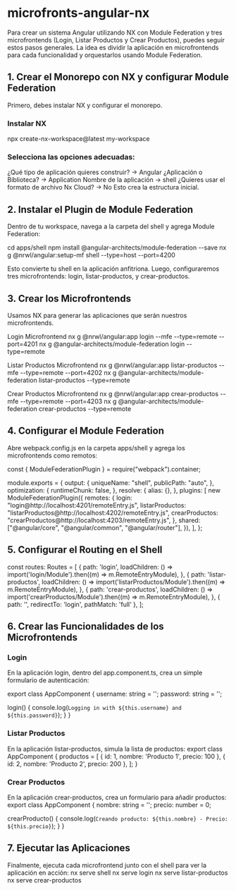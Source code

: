# microfronts-angular-nx

Para crear un sistema Angular utilizando NX con Module Federation y tres microfrontends (Login, Listar Productos y Crear Productos), puedes seguir estos pasos generales. La idea es dividir la aplicación en microfrontends para cada funcionalidad y orquestarlos usando Module Federation.

## 1. Crear el Monorepo con NX y configurar Module Federation
Primero, debes instalar NX y configurar el monorepo.

### Instalar NX
 npx create-nx-workspace@latest my-workspace

### Selecciona las opciones adecuadas:

¿Qué tipo de aplicación quieres construir? → Angular
¿Aplicación o Biblioteca? → Application
Nombre de la aplicación → shell
¿Quieres usar el formato de archivo Nx Cloud? → No
Esto crea la estructura inicial.

## 2. Instalar el Plugin de Module Federation
Dentro de tu workspace, navega a la carpeta del shell y agrega Module Federation:

cd apps/shell
npm install @angular-architects/module-federation --save
nx g @nrwl/angular:setup-mf shell --type=host --port=4200

Esto convierte tu shell en la aplicación anfitriona. Luego, configuraremos tres microfrontends: login, listar-productos, y crear-productos.

## 3. Crear los Microfrontends
Usamos NX para generar las aplicaciones que serán nuestros microfrontends.

Login Microfrontend
nx g @nrwl/angular:app login --mfe --type=remote --port=4201
nx g @angular-architects/module-federation login --type=remote

Listar Productos Microfrontend
nx g @nrwl/angular:app listar-productos --mfe --type=remote --port=4202
nx g @angular-architects/module-federation listar-productos --type=remote

Crear Productos Microfrontend
nx g @nrwl/angular:app crear-productos --mfe --type=remote --port=4203
nx g @angular-architects/module-federation crear-productos --type=remote

## 4. Configurar el Module Federation
Abre webpack.config.js en la carpeta apps/shell y agrega los microfrontends como remotos:

const { ModuleFederationPlugin } = require("webpack").container;

module.exports = {
  output: {
    uniqueName: "shell",
    publicPath: "auto",
  },
  optimization: {
    runtimeChunk: false,
  },
  resolve: {
    alias: {},
  },
  plugins: [
    new ModuleFederationPlugin({
      remotes: {
        login: "login@http://localhost:4201/remoteEntry.js",
        listarProductos: "listarProductos@http://localhost:4202/remoteEntry.js",
        crearProductos: "crearProductos@http://localhost:4203/remoteEntry.js",
      },
      shared: ["@angular/core", "@angular/common", "@angular/router"],
    }),
  ],
};

## 5. Configurar el Routing en el Shell
const routes: Routes = [
  {
    path: 'login',
    loadChildren: () =>
      import('login/Module').then((m) => m.RemoteEntryModule),
  },
  {
    path: 'listar-productos',
    loadChildren: () =>
      import('listarProductos/Module').then((m) => m.RemoteEntryModule),
  },
  {
    path: 'crear-productos',
    loadChildren: () =>
      import('crearProductos/Module').then((m) => m.RemoteEntryModule),
  },
  { path: '', redirectTo: 'login', pathMatch: 'full' },
];

## 6. Crear las Funcionalidades de los Microfrontends

### Login
En la aplicación login, dentro del app.component.ts, crea un simple formulario de autenticación:

export class AppComponent {
  username: string = '';
  password: string = '';

  login() {
    console.log(`Logging in with ${this.username} and ${this.password}`);
  }
}

### Listar Productos
En la aplicación listar-productos, simula la lista de productos:
export class AppComponent {
  productos = [
    { id: 1, nombre: 'Producto 1', precio: 100 },
    { id: 2, nombre: 'Producto 2', precio: 200 },
  ];
}

### Crear Productos
En la aplicación crear-productos, crea un formulario para añadir productos:
export class AppComponent {
  nombre: string = '';
  precio: number = 0;

  crearProducto() {
    console.log(`Creando producto: ${this.nombre} - Precio: ${this.precio}`);
  }
}

## 7. Ejecutar las Aplicaciones
Finalmente, ejecuta cada microfrontend junto con el shell para ver la aplicación en acción:
nx serve shell
nx serve login
nx serve listar-productos
nx serve crear-productos



